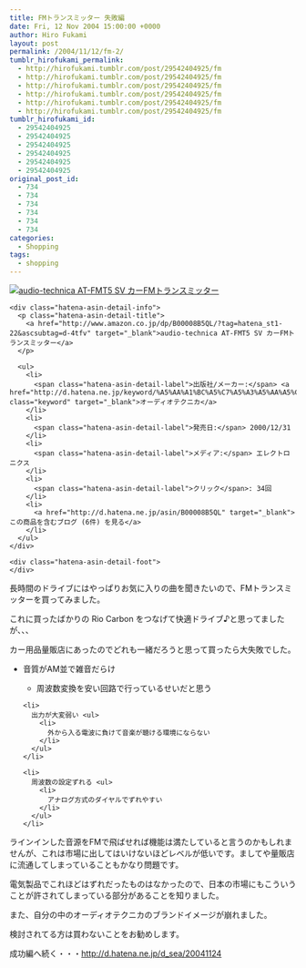 ```yaml
---
title: FMトランスミッター 失敗編
date: Fri, 12 Nov 2004 15:00:00 +0000
author: Hiro Fukami
layout: post
permalink: /2004/11/12/fm-2/
tumblr_hirofukami_permalink:
  - http://hirofukami.tumblr.com/post/29542404925/fm
  - http://hirofukami.tumblr.com/post/29542404925/fm
  - http://hirofukami.tumblr.com/post/29542404925/fm
  - http://hirofukami.tumblr.com/post/29542404925/fm
  - http://hirofukami.tumblr.com/post/29542404925/fm
  - http://hirofukami.tumblr.com/post/29542404925/fm
tumblr_hirofukami_id:
  - 29542404925
  - 29542404925
  - 29542404925
  - 29542404925
  - 29542404925
  - 29542404925
original_post_id:
  - 734
  - 734
  - 734
  - 734
  - 734
  - 734
categories:
  - Shopping
tags:
  - shopping
---
```

<div class="section">
  <div class="hatena-asin-detail">
    <p>
      <a href="http://www.amazon.co.jp/dp/B00008B5QL/?tag=hatena_st1-22&ascsubtag=d-4tfv" target="_blank"><img src="http://ecx.images-amazon.com/images/I/310JJPWEJRL._SL160_.jpg?w=830" class="hatena-asin-detail-image" alt="audio-technica AT-FMT5 SV カーFMトランスミッター" title="audio-technica AT-FMT5 SV カーFMトランスミッター" data-recalc-dims="1" /></a>
    </p>
    
    <div class="hatena-asin-detail-info">
      <p class="hatena-asin-detail-title">
        <a href="http://www.amazon.co.jp/dp/B00008B5QL/?tag=hatena_st1-22&ascsubtag=d-4tfv" target="_blank">audio-technica AT-FMT5 SV カーFMトランスミッター</a>
      </p>
      
      <ul>
        <li>
          <span class="hatena-asin-detail-label">出版社/メーカー:</span> <a href="http://d.hatena.ne.jp/keyword/%A5%AA%A1%BC%A5%C7%A5%A3%A5%AA%A5%C6%A5%AF%A5%CB%A5%AB" class="keyword" target="_blank">オーディオテクニカ</a>
        </li>
        <li>
          <span class="hatena-asin-detail-label">発売日:</span> 2000/12/31
        </li>
        <li>
          <span class="hatena-asin-detail-label">メディア:</span> エレクトロニクス
        </li>
        <li>
          <span class="hatena-asin-detail-label">クリック</span>: 34回
        </li>
        <li>
          <a href="http://d.hatena.ne.jp/asin/B00008B5QL" target="_blank">この商品を含むブログ (6件) を見る</a>
        </li>
      </ul>
    </div>
    
    <div class="hatena-asin-detail-foot">
    </div>
  </div>
  
  <p>
    長時間のドライブにはやっぱりお気に入りの曲を聞きたいので、FMトランスミッターを買ってみました。
  </p>
  
  <p>
    これに買ったばかりの Rio Carbon をつなげて快適ドライブ♪と思ってましたが、、、
  </p>
  
  <p>
    カー用品量販店にあったのでどれも一緒だろうと思って買ったら大失敗でした。
  </p>
  
  <ul>
    <li>
      音質がAM並で雑音だらけ</p> <ul>
        <li>
          周波数変換を安い回路で行っているせいだと思う
        </li>
      </ul>
    </li>
    
    <li>
      出力が大変弱い <ul>
        <li>
          外から入る電波に負けて音楽が聴ける環境にならない
        </li>
      </ul>
    </li>
    
    <li>
      周波数の設定ずれる <ul>
        <li>
          アナログ方式のダイヤルでずれやすい
        </li>
      </ul>
    </li>
  </ul>
  
  <p>
    ラインインした音源をFMで飛ばせれば機能は満たしていると言うのかもしれませんが、これは市場に出してはいけないほどレベルが低いです。ましてや量販店に流通してしまっていることもかなり問題です。
  </p>
  
  <p>
    電気製品でこれほどはずれだったものはなかったので、日本の市場にもこういうことが許されてしまっている部分があることを知りました。
  </p>
  
  <p>
    また、自分の中のオーディオテクニカのブランドイメージが崩れました。
  </p>
  
  <p>
    検討されてる方は買わないことをお勧めします。
  </p>
  
  <p>
    成功編へ続く・・・<a href="http://d.hatena.ne.jp/d_sea/20041124" target="_blank"><a href="http://d.hatena.ne.jp/d_sea/20041124" target="_blank">http://d.hatena.ne.jp/d_sea/20041124</a></a>
  </p>
</div>